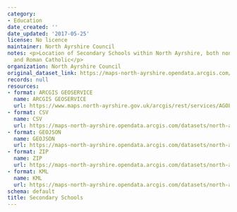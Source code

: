 ```yaml
---
category:
- Education
date_created: ''
date_updated: '2017-05-25'
license: No licence
maintainer: North Ayrshire Council
notes: <p>Location of Secondary Schools within North Ayrshire, both non-denominational
  and Roman Catholic</p>
organization: North Ayrshire Council
original_dataset_link: https://maps-north-ayrshire.opendata.arcgis.com/maps/north-ayrshire::secondary-schools
records: null
resources:
- format: ARCGIS GEOSERVICE
  name: ARCGIS GEOSERVICE
  url: https://www.maps.north-ayrshire.gov.uk/arcgis/rest/services/AGOL/Open_Data_Portal/MapServer/6
- format: CSV
  name: CSV
  url: https://maps-north-ayrshire.opendata.arcgis.com/datasets/north-ayrshire::secondary-schools.csv?outSR=%7B%22latestWkid%22%3A27700%2C%22wkid%22%3A27700%7D
- format: GEOJSON
  name: GEOJSON
  url: https://maps-north-ayrshire.opendata.arcgis.com/datasets/north-ayrshire::secondary-schools.geojson?outSR=%7B%22latestWkid%22%3A27700%2C%22wkid%22%3A27700%7D
- format: ZIP
  name: ZIP
  url: https://maps-north-ayrshire.opendata.arcgis.com/datasets/north-ayrshire::secondary-schools.zip?outSR=%7B%22latestWkid%22%3A27700%2C%22wkid%22%3A27700%7D
- format: KML
  name: KML
  url: https://maps-north-ayrshire.opendata.arcgis.com/datasets/north-ayrshire::secondary-schools.kml?outSR=%7B%22latestWkid%22%3A27700%2C%22wkid%22%3A27700%7D
schema: default
title: Secondary Schools
---
```

